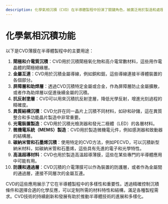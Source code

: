 ```yaml
---
description: 化學氣相沉積（CVD）在半導體製程中扮演了關鍵角色，被廣泛用於製造和處理各種半導體元件和結構。
---
```


# 化學氣相沉積功能

以下是CVD薄膜在半導體製程中的主要用途：

1. **閘極和介電質沉積**：CVD用於沉積閘極氧化物和高介電常數材料，這些用作電晶體的閘極絕緣層。
2. **金屬互連**：CVD用於沉積金屬導線，例如銅和鋁，這些導線連接半導體裝置的各個部分。
3. **屏障層和助焊層**：透過CVD沉積特定金屬或合金，作為屏障層防止金屬擴散，或者作為助焊層以促進後續金屬的沉積。
4. **抗反射塗層**：CVD可以用來沉積抗反射塗層，降低光學反射，增進光刻過程的精確度。
5. **異質結構沉積**：CVD允許在同一晶片上沉積不同材料，如矽和矽鍺，這在異質整合和多功能晶片製造中非常重要。
6. **光電裝置製造**：CVD用於沉積光檢測器和發光二極體（LED）的各層材料。
7. **微機電系統（MEMS）製造**：CVD用於製造微機電元件，例如感測器和致動器的結構層。
8. **碳納米管和石墨烯沉積**：使用特定的CVD方法，例如PECVD，可以沉積新型納米材料，如碳納米管和石墨烯，這些具有先進的電子和光學特性。
9. **高溫超導材料**：CVD也用於製造高溫超導薄膜，這些在某些專門的半導體應用中可能有用。
10. **防護和通過層**：CVD沉積的介電薄膜可以作為裝置的防護層，或者作為金屬間的通過層，連接不同層次的金屬互連。

CVD的這些應用展示了它在半導體製程中的多樣性和重要性。透過精確控制沉積條件和選擇合適的化學反應，可以定制所需的材料特性和結構，滿足各種製程需求。CVD技術的持續創新和發展有助於推動半導體技術的進展和多樣化。
